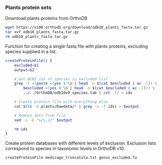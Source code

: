 ### Plants protein sets

Download plants proteins from OrthoDB

```bash
wget https://v100.orthodb.org/download/odb10_plants_fasta.tar.gz
tar xvf odb10_plants_fasta.tar.gz
rm odb10_plants_fasta.tar.gz
```

Function for creating a single fasta file with plants proteins, excluding
species supplied in a list.

```bash
createProteinFile() {
    excluded=$1
    output=$2

    # Get NCBI ids of species in excluded list
    grep -f <(paste <(yes $'\n'| head -n $(cat $excluded | wc -l)) \
        $excluded <(yes $'\n'| head -n $(cat $excluded | wc -l))) \
        ../../OrthoDB/odb10v0_species.tab | cut -f2 > ids

    # Create protein file with everything else
    cat $(ls -d plants/Rawdata/* | grep -v -f ids) > $output

    # Remove dots from file
    sed -i -E "s/\.//" $output

    rm ids
}
```

Create protein databases with different levels of exclusion. Exclusion lists
correspond to species in taxonomic levels in OrthoDB v10.

```bash
createProteinFile medicago_truncatula.txt genus_excluded.fa
```
